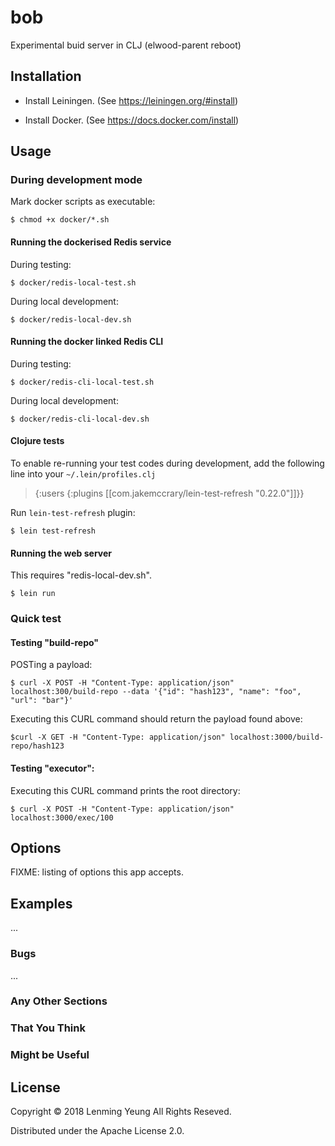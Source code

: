 # bob

Experimental buid server in CLJ (elwood-parent reboot) 

## Installation

* Install Leiningen. (See https://leiningen.org/#install)

* Install Docker. (See https://docs.docker.com/install)

## Usage

### During development mode

Mark docker scripts as executable:

    $ chmod +x docker/*.sh

####  Running the dockerised Redis service

During testing:

    $ docker/redis-local-test.sh
    
During local development:

    $ docker/redis-local-dev.sh

#### Running the docker linked Redis CLI

During testing:

    $ docker/redis-cli-local-test.sh

During local development:

    $ docker/redis-cli-local-dev.sh
    
#### Clojure tests

To enable re-running your test codes during development, add the following line into your `~/.lein/profiles.clj`

> {:users {:plugins [[com.jakemccrary/lein-test-refresh "0.22.0"]]}}

Run `lein-test-refresh` plugin:

    $ lein test-refresh

#### Running the web server

This requires "redis-local-dev.sh".

    $ lein run

### Quick test

#### Testing "build-repo"

POSTing a payload:

    $ curl -X POST -H "Content-Type: application/json" localhost:300/build-repo --data '{"id": "hash123", "name": "foo", "url": "bar"}'
    
Executing this CURL command should return the payload found above:
    
    $curl -X GET -H "Content-Type: application/json" localhost:3000/build-repo/hash123
    

#### Testing "executor":

Executing this CURL command prints the root directory:

    $ curl -X POST -H "Content-Type: application/json" localhost:3000/exec/100
    
## Options

FIXME: listing of options this app accepts.

## Examples

...

### Bugs

...

### Any Other Sections
### That You Think
### Might be Useful

## License

Copyright © 2018 Lenming Yeung All Rights Reseved.

Distributed under the Apache License 2.0.
